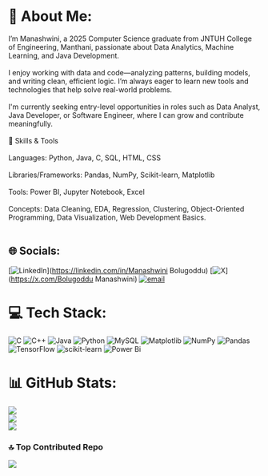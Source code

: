 # 💫 About Me:
I’m Manashwini, a 2025 Computer Science graduate from JNTUH College of Engineering, Manthani, passionate about Data Analytics, Machine Learning, and Java Development.<br><br>I enjoy working with data and code—analyzing patterns, building models, and writing clean, efficient logic. I’m always eager to learn new tools and technologies that help solve real-world problems.<br><br>I'm currently seeking entry-level opportunities in roles such as Data Analyst, Java Developer, or Software Engineer, where I can grow and contribute meaningfully.<br><br>🚀 Skills & Tools<br><br>Languages: Python, Java, C, SQL, HTML, CSS<br><br>Libraries/Frameworks: Pandas, NumPy, Scikit-learn, Matplotlib<br><br>Tools: Power BI, Jupyter Notebook, Excel<br><br>Concepts: Data Cleaning, EDA, Regression, Clustering, Object-Oriented Programming, Data Visualization, Web Development Basics.<br><br>


## 🌐 Socials:
[![LinkedIn](https://img.shields.io/badge/LinkedIn-%230077B5.svg?logo=linkedin&logoColor=white)](https://linkedin.com/in/Manashwini Bolugoddu) [![X](https://img.shields.io/badge/X-black.svg?logo=X&logoColor=white)](https://x.com/Bolugoddu Manashwini) [![email](https://img.shields.io/badge/Email-D14836?logo=gmail&logoColor=white)](mailto:manashwinibolugoddu@gmail.com) 

# 💻 Tech Stack:
![C](https://img.shields.io/badge/c-%2300599C.svg?style=for-the-badge&logo=c&logoColor=white) ![C++](https://img.shields.io/badge/c++-%2300599C.svg?style=for-the-badge&logo=c%2B%2B&logoColor=white) ![Java](https://img.shields.io/badge/java-%23ED8B00.svg?style=for-the-badge&logo=openjdk&logoColor=white) ![Python](https://img.shields.io/badge/python-3670A0?style=for-the-badge&logo=python&logoColor=ffdd54) ![MySQL](https://img.shields.io/badge/mysql-4479A1.svg?style=for-the-badge&logo=mysql&logoColor=white) ![Matplotlib](https://img.shields.io/badge/Matplotlib-%23ffffff.svg?style=for-the-badge&logo=Matplotlib&logoColor=black) ![NumPy](https://img.shields.io/badge/numpy-%23013243.svg?style=for-the-badge&logo=numpy&logoColor=white) ![Pandas](https://img.shields.io/badge/pandas-%23150458.svg?style=for-the-badge&logo=pandas&logoColor=white) ![TensorFlow](https://img.shields.io/badge/TensorFlow-%23FF6F00.svg?style=for-the-badge&logo=TensorFlow&logoColor=white) ![scikit-learn](https://img.shields.io/badge/scikit--learn-%23F7931E.svg?style=for-the-badge&logo=scikit-learn&logoColor=white) ![Power Bi](https://img.shields.io/badge/power_bi-F2C811?style=for-the-badge&logo=powerbi&logoColor=black)
# 📊 GitHub Stats:
![](https://github-readme-stats.vercel.app/api?username=manashwini27&theme=dark&hide_border=false&include_all_commits=true&count_private=false)<br/>
![](https://nirzak-streak-stats.vercel.app/?user=manashwini27&theme=dark&hide_border=false)<br/>
![](https://github-readme-stats.vercel.app/api/top-langs/?username=manashwini27&theme=dark&hide_border=false&include_all_commits=true&count_private=false&layout=compact)

### 🔝 Top Contributed Repo
![](https://github-contributor-stats.vercel.app/api?username=manashwini27&limit=5&theme=radical&combine_all_yearly_contributions=true)

<!-- Proudly created with GPRM ( https://gprm.itsvg.in ) -->
